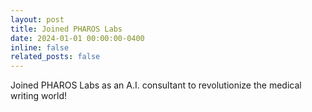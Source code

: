 ```yaml
---
layout: post
title: Joined PHAROS Labs
date: 2024-01-01 00:00:00-0400
inline: false
related_posts: false
---
```


Joined PHAROS Labs as an A.I. consultant to revolutionize the medical writing world!